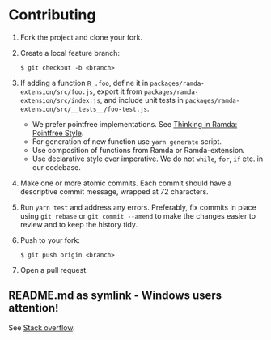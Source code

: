 # Contributing

1.  Fork the project and clone your fork.

2.  Create a local feature branch:

        $ git checkout -b <branch>

3.  If adding a function `R_.foo`, define it in `packages/ramda-extension/src/foo.js`, export it from
    `packages/ramda-extension/src/index.js`, and include unit tests in `packages/ramda-extension/src/__tests__/foo-test.js`.
    - We prefer pointfree implementations. See [Thinking in Ramda: Pointfree Style](http://randycoulman.com/blog/2016/06/21/thinking-in-ramda-pointfree-style/).
    - For generation of new function use `yarn generate` script.
    - Use composition of functions from Ramda or Ramda-extension.
    - Use declarative style over imperative. We do not `while`, `for`, `if` etc. in our codebase.

4.  Make one or more atomic commits. Each commit should have a descriptive
    commit message, wrapped at 72 characters.

5.  Run `yarn test` and address any errors. Preferably, fix commits in place using `git
    rebase` or `git commit --amend` to make the changes easier to review and to
    keep the history tidy.

6.  Push to your fork:

        $ git push origin <branch>

7.  Open a pull request.

## README.md as symlink - Windows users attention!
See [Stack overflow](https://stackoverflow.com/questions/49980639/specify-alternate-project-level-readme-md-on-github).

